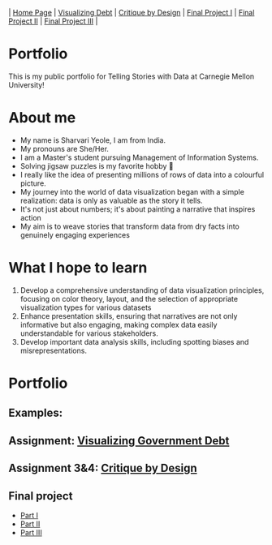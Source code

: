 | [Home Page](https://sharvariyeole.github.io/portfolio) | [Visualizing Debt](visualizing-government-debt) | [Critique by Design](critique-by-design) | [Final Project I](final-project-part-one) | [Final Project II](final-project-part-two) | [Final Project III](final-project-part-three) |

# Portfolio
This is my public portfolio for Telling Stories with Data at Carnegie Mellon University!

# About me
- My name is Sharvari Yeole, I am from India. 
- My pronouns are She/Her.
- I am a Master's student pursuing Management of Information Systems.
- Solving jigsaw puzzles is my favorite hobby 🧩
- I really like the idea of presenting millions of rows of data into a colourful picture.
- My journey into the world of data visualization began with a simple realization: data is only as valuable as the story it tells. 
- It's not just about numbers; it's about painting a narrative that inspires action
- My aim is to weave stories that transform data from dry facts into genuinely engaging experiences


# What I hope to learn 
1. Develop a comprehensive understanding of data visualization principles, focusing on color theory, layout, and the selection of appropriate 
   visualization types for various datasets
2. Enhance presentation skills, ensuring that narratives are not only informative but also engaging, making complex data easily understandable 
   for various stakeholders.
3. Develop important data analysis skills, including spotting biases and misrepresentations.

# Portfolio

## Examples:

## Assignment: [Visualizing Government Debt](visualizing-government-debt)

## Assignment 3&4: [Critique by Design](critique-by-design) 

## Final project
 
- [Part I](final-project-part-one)
- [Part II](final-project-part-two)
- [Part III](final-project-part-three)


